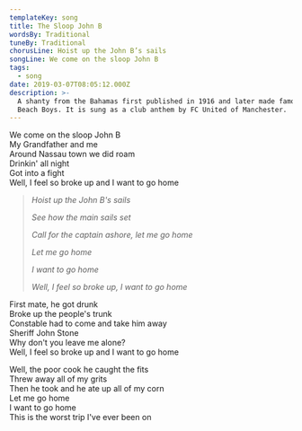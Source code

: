 ```yaml
---
templateKey: song
title: The Sloop John B
wordsBy: Traditional
tuneBy: Traditional
chorusLine: Hoist up the John B’s sails
songLine: We come on the sloop John B
tags:
  - song
date: 2019-03-07T08:05:12.000Z
description: >-
  A shanty from the Bahamas first published in 1916 and later made famous by the
  Beach Boys. It is sung as a club anthem by FC United of Manchester.
---
```

We come on the sloop John B\
My Grandfather and me\
Around Nassau town we did roam\
Drinkin' all night\
Got into a fight\
Well, I feel so broke up and I want to go home

> _Hoist up the John B's sails_
>
> _See how the main sails set_
>
> _Call for the captain ashore, let me go home_
>
> _Let me go home_
>
> _I want to go home_
>
> _Well, I feel so broke up, I want to go home_

First mate, he got drunk\
Broke up the people's trunk\
Constable had to come and take him away\
Sheriff John Stone\
Why don't you leave me alone?\
Well, I feel so broke up and I want to go home

Well, the poor cook he caught the fits\
Threw away all of my grits\
Then he took and he ate up all of my corn\
Let me go home\
I want to go home\
This is the worst trip I've ever been on
